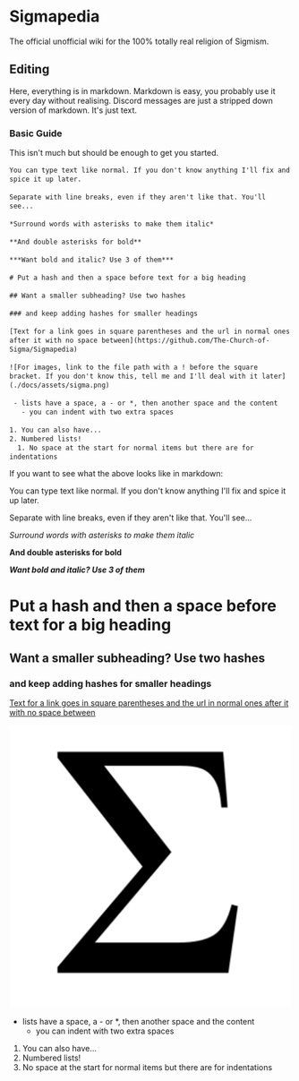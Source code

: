 # Sigmapedia
The official unofficial wiki for the 100% totally real religion of Sigmism.

## Editing
Here, everything is in markdown. Markdown is easy, you probably use it every day without realising. Discord messages are just a stripped down version of markdown. It's just text.

### Basic Guide
This isn't much but should be enough to get you started.
```
You can type text like normal. If you don't know anything I'll fix and spice it up later.

Separate with line breaks, even if they aren't like that. You'll see...

*Surround words with asterisks to make them italic*

**And double asterisks for bold**

***Want bold and italic? Use 3 of them***

# Put a hash and then a space before text for a big heading

## Want a smaller subheading? Use two hashes

### and keep adding hashes for smaller headings

[Text for a link goes in square parentheses and the url in normal ones after it with no space between](https://github.com/The-Church-of-Sigma/Sigmapedia)

![For images, link to the file path with a ! before the square bracket. If you don't know this, tell me and I'll deal with it later](./docs/assets/sigma.png)

 - lists have a space, a - or *, then another space and the content
   - you can indent with two extra spaces

1. You can also have...
2. Numbered lists!
  1. No space at the start for normal items but there are for indentations
```
If you want to see what the above looks like in markdown:

You can type text like normal. If you don't know anything I'll fix and spice it up later.

Separate with line breaks, even if they aren't like that. You'll see...

*Surround words with asterisks to make them italic*

**And double asterisks for bold**

***Want bold and italic? Use 3 of them***

# Put a hash and then a space before text for a big heading

## Want a smaller subheading? Use two hashes

### and keep adding hashes for smaller headings

[Text for a link goes in square parentheses and the url in normal ones after it with no space between](https://github.com/The-Church-of-Sigma/Sigmapedia)

![For images, link to the file path with a ! before the square bracket. If you don't know this, tell me and I'll deal with it later](./docs/assets/sigma.png)

 - lists have a space, a - or *, then another space and the content
   - you can indent with two extra spaces

1. You can also have...
2. Numbered lists!
  1. No space at the start for normal items but there are for indentations
